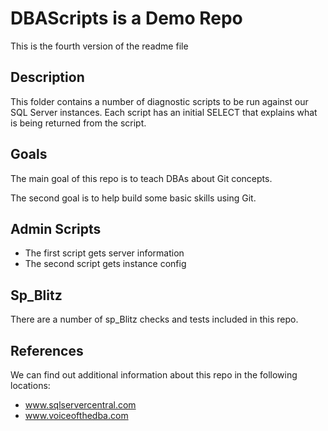 # DBAScripts is a Demo Repo

This is the fourth version of the readme file

## Description
This folder contains a number of diagnostic scripts to be run against our SQL Server instances. Each script has an initial SELECT that explains what is being returned from the script.

## Goals
The main goal of this repo is to teach DBAs about Git concepts.

The second goal is to help build some basic skills using Git.

## Admin Scripts
- The first script gets server information
- The second script gets instance config

## Sp_Blitz
There are a number of sp_Blitz checks and tests included in this repo.

## References
We can find out additional information about this repo in the following locations:

- www.sqlservercentral.com
- www.voiceofthedba.com